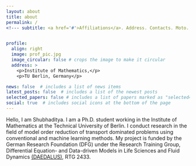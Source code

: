 ```yaml
---
layout: about
title: about
permalink: /
<!--- subtitle: <a href='#'>Affiliations</a>. Address. Contacts. Moto. Etc. --->


profile:
  align: right
  image: prof_pic.jpg
  image_circular: false # crops the image to make it circular
  address: >
    <p>Institute of Mathematics,</p>
    <p>TU Berlin, Germany</p>

news: false  # includes a list of news items
latest_posts: false  # includes a list of the newest posts
selected_papers: false # includes a list of papers marked as "selected={true}"
social: true  # includes social icons at the bottom of the page
---
```

Hello, I am Shubhaditya. I am a Ph.D. student working in the Institute of Mathematics at the Technical University of Berlin. I conduct research in the field of model order reduction of transport dominated problems using conventional and machine learning methods. My project is funded by the German Research Foundation (DFG) under the Research Training Group, Differential Equation- and Data-driven Models in Life Sciences and Fluid Dynamics [(DAEDALUS)](https://www.daedalus.berlin), RTG 2433.

<!--- Write your biography here. Tell the world about yourself. Link to your favorite [subreddit](http://reddit.com). You can put a picture in, too. The code is already in, just name your picture `prof_pic.jpg` and put it in the `img/` folder. --->
<!--- Put your address / P.O. box / other info right below your picture. You can also disable any of these elements by editing `profile` property of the YAML header of your `_pages/about.md`. Edit `_bibliography/papers.bib` and Jekyll will render your [publications page](/al-folio/publications/) automatically. --->
<!--- Link to your social media connections, too. This theme is set up to use [Font Awesome icons](http://fortawesome.github.io/Font-Awesome/) and [Academicons](https://jpswalsh.github.io/academicons/), like the ones below. Add your Facebook, Twitter, LinkedIn, Google Scholar, or just disable all of them. --->